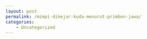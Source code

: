 ```yaml
---
layout: post
permalink: /mimpi-dikejar-kuda-menurut-primbon-jawa/
categories:
    - Uncategorized
---
```


